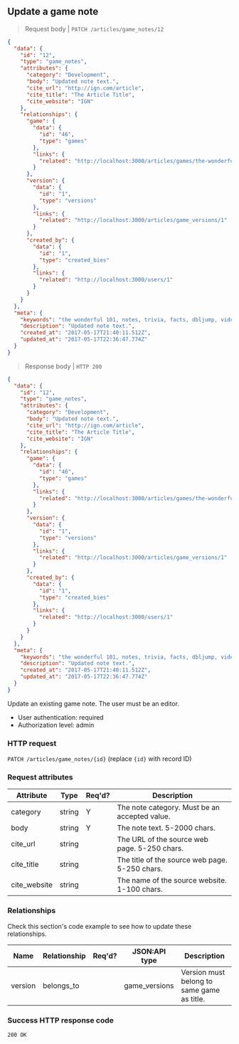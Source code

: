 ## <a name="game_notes_update"></a>Update a game note

> Request body | `PATCH /articles/game_notes/12`

```JSON
{
  "data": {
    "id": "12",
    "type": "game_notes",
    "attributes": {
      "category": "Development",
      "body": "Updated note text.",
      "cite_url": "http://ign.com/article",
      "cite_title": "The Article Title",
      "cite_website": "IGN"
    },
    "relationships": {
      "game": {
        "data": {
          "id": "46",
          "type": "games"
        },
        "links": {
          "related": "http://localhost:3000/articles/games/the-wonderful-101"
        }
      },
      "version": {
        "data": {
          "id": "1",
          "type": "versions"
        },
        "links": {
          "related": "http://localhost:3000/articles/game_versions/1"
        }
      },
      "created_by": {
        "data": {
          "id": "1",
          "type": "created_bies"
        },
        "links": {
          "related": "http://localhost:3000/users/1"
        }
      }
    }
  },
  "meta": {
    "keywords": "the wonderful 101, notes, trivia, facts, dbljump, video games, pc games, gaming",
    "description": "Updated note text.",
    "created_at": "2017-05-17T21:40:11.512Z",
    "updated_at": "2017-05-17T22:36:47.774Z"
  }
}
```

> Response body | `HTTP 200`

```JSON
{
  "data": {
    "id": "12",
    "type": "game_notes",
    "attributes": {
      "category": "Development",
      "body": "Updated note text.",
      "cite_url": "http://ign.com/article",
      "cite_title": "The Article Title",
      "cite_website": "IGN"
    },
    "relationships": {
      "game": {
        "data": {
          "id": "46",
          "type": "games"
        },
        "links": {
          "related": "http://localhost:3000/articles/games/the-wonderful-101"
        }
      },
      "version": {
        "data": {
          "id": "1",
          "type": "versions"
        },
        "links": {
          "related": "http://localhost:3000/articles/game_versions/1"
        }
      },
      "created_by": {
        "data": {
          "id": "1",
          "type": "created_bies"
        },
        "links": {
          "related": "http://localhost:3000/users/1"
        }
      }
    }
  },
  "meta": {
    "keywords": "the wonderful 101, notes, trivia, facts, dbljump, video games, pc games, gaming",
    "description": "Updated note text.",
    "created_at": "2017-05-17T21:40:11.512Z",
    "updated_at": "2017-05-17T22:36:47.774Z"
  }
}
```

Update an existing game note. The user must be an editor.

* User authentication: required
* Authorization level: admin

### HTTP request

`PATCH /articles/game_notes/{id}` (replace `{id}` with record ID)

### Request attributes

Attribute | Type | Req'd? | Description
--------- | ---- | ------ | -----------
category | string | Y | The note category. Must be an accepted value.
body | string | Y | The note text. 5-2000 chars.
cite_url | string |  | The URL of the source web page. 5-250 chars.
cite_title | string | | The title of the source web page. 5-250 chars.
cite_website | string | | The name of the source website. 1-100 chars.

### Relationships

Check this section's code example to see how to update these relationships.

Name | Relationship | Req'd? | JSON:API type | Description
---- | ------------ | ------ | ------------- | -----------
version | belongs_to | | game_versions | Version must belong to same game as title.

### Success HTTP response code

`200 OK`
